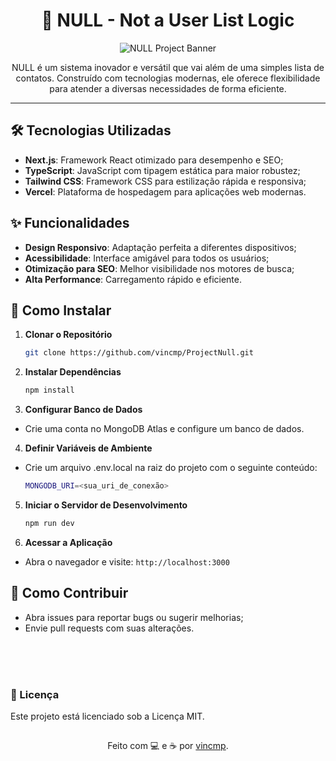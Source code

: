 <h1 align="center">📒 NULL - Not a User List Logic</h1>

<p align="center">
  <img src="https://socialify.git.ci/vincmp/ProjectNull/image?language=1&name=1&owner=1&pattern=Plus&theme=Auto" alt="NULL Project Banner" />
</p>

<p align="center">NULL é um sistema inovador e versátil que vai além de uma simples lista de contatos. Construído com tecnologias modernas, ele oferece flexibilidade para atender a diversas necessidades de forma eficiente.</p>

---

## 🛠️ Tecnologias Utilizadas

- **Next.js**: Framework React otimizado para desempenho e SEO;
- **TypeScript**: JavaScript com tipagem estática para maior robustez;
- **Tailwind CSS**: Framework CSS para estilização rápida e responsiva;
- **Vercel**: Plataforma de hospedagem para aplicações web modernas.

## ✨ Funcionalidades

- **Design Responsivo**: Adaptação perfeita a diferentes dispositivos;
- **Acessibilidade**: Interface amigável para todos os usuários;
- **Otimização para SEO**: Melhor visibilidade nos motores de busca;
- **Alta Performance**: Carregamento rápido e eficiente.

## 🚀 Como Instalar

1. **Clonar o Repositório**

   ```bash
   git clone https://github.com/vincmp/ProjectNull.git
   ```

2. **Instalar Dependências**

   ```bash
   npm install
   ```

3. **Configurar Banco de Dados**

- Crie uma conta no MongoDB Atlas e configure um banco de dados.

4. **Definir Variáveis de Ambiente**

- Crie um arquivo .env.local na raiz do projeto com o seguinte conteúdo:
  ```bash
  MONGODB_URI=<sua_uri_de_conexão>
  ```

5. **Iniciar o Servidor de Desenvolvimento**

   ```bash
   npm run dev
   ```

6. **Acessar a Aplicação**

- Abra o navegador e visite:
  `http://localhost:3000`

## 🤝 Como Contribuir

- Abra issues para reportar bugs ou sugerir melhorias;
- Envie pull requests com suas alterações.

<br><br><br>

### 📜 Licença

Este projeto está licenciado sob a Licença MIT.

##

<p align="center">Feito com 💻 e ☕ por <a href="https://www.vincmp.dev/">vincmp</a>.</p>
